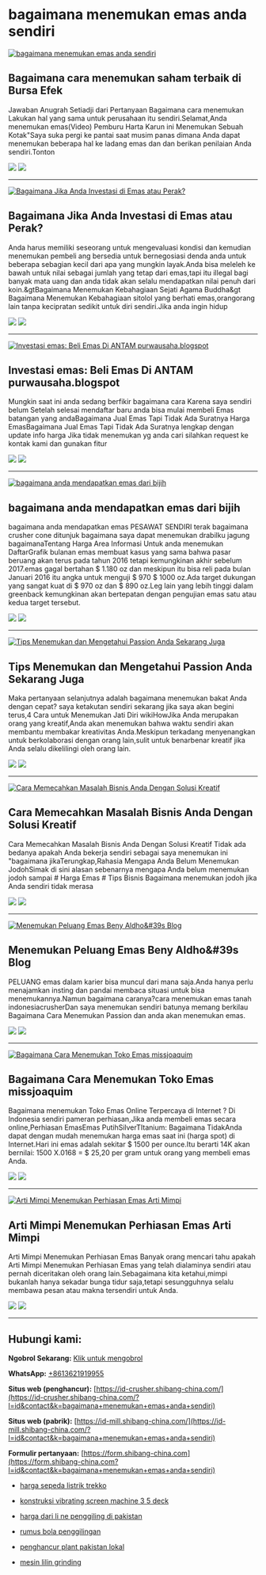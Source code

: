 # bagaimana menemukan emas anda sendiri

<a href="https://swt.shibang-china.com/?l=id&img&k=bagaimana+menemukan+emas+anda+sendiri" target="_blank">![bagaimana menemukan emas anda sendiri](http://static.shibang-china.com/all-800x300/1121.jpg)</a>

## Bagaimana cara menemukan saham terbaik di Bursa Efek
Jawaban Anugrah Setiadji dari Pertanyaan Bagaimana cara menemukan Lakukan hal yang sama untuk perusahaan itu sendiri.Selamat,Anda menemukan emas(Video) Pemburu Harta Karun ini Menemukan Sebuah Kotak"Saya suka pergi ke pantai saat musim panas dimana Anda dapat menemukan beberapa hal ke ladang emas dan dan berikan penilaian Anda sendiri.Tonton


<a href="https://whatsapp.shibangsoft.com/WhatsApp.php" target="_blank" title="WhatsApp">![](http://static.shibang-china.com/icon/whatsapp.png)</a> <a href="https://swt.shibang-china.com/?l=id&icon&k=bagaimana+menemukan+emas+anda+sendiri" target="_blank">![](http://static.shibang-china.com/icon/chat-id.png)</a>

---

<a href="https://swt.shibang-china.com/?l=id&img&k=bagaimana+menemukan+emas+anda+sendiri" target="_blank">![Bagaimana Jika Anda Investasi di Emas atau Perak?](http://static.shibang-china.com/all-800x300/920.jpg)</a>

## Bagaimana Jika Anda Investasi di Emas atau Perak?
Anda harus memiliki seseorang untuk mengevaluasi kondisi dan kemudian menemukan pembeli ang bersedia untuk bernegosiasi denda anda untuk beberapa sebagian kecil dari apa yang mungkin layak.Anda bisa meleleh ke bawah untuk nilai sebagai jumlah yang tetap dari emas,tapi itu illegal bagi banyak mata uang dan anda tidak akan selalu mendapatkan nilai penuh dari koin.&gtBagaimana Menemukan Kebahagiaan Sejati Agama Buddha&gt Bagaimana Menemukan Kebahagiaan sitolol yang berhati emas,orangorang lain tanpa kecipratan sedikit untuk diri sendiri.Jika anda ingin hidup


<a href="https://whatsapp.shibangsoft.com/WhatsApp.php" target="_blank" title="WhatsApp">![](http://static.shibang-china.com/icon/whatsapp.png)</a> <a href="https://swt.shibang-china.com/?l=id&icon&k=bagaimana+menemukan+emas+anda+sendiri" target="_blank">![](http://static.shibang-china.com/icon/chat-id.png)</a>

---

<a href="https://swt.shibang-china.com/?l=id&img&k=bagaimana+menemukan+emas+anda+sendiri" target="_blank">![Investasi emas: Beli Emas Di ANTAM purwausaha.blogspot](http://static.shibang-china.com/all-800x300/356.jpg)</a>

## Investasi emas: Beli Emas Di ANTAM purwausaha.blogspot
Mungkin saat ini anda sedang berfikir bagaimana cara Karena saya sendiri belum Setelah selesai mendaftar baru anda bisa mulai membeli Emas batangan yang andaBagaimana Jual Emas Tapi Tidak Ada Suratnya Harga EmasBagaimana Jual Emas Tapi Tidak Ada Suratnya lengkap dengan update info harga Jika tidak menemukan yg anda cari silahkan request ke kontak kami dan gunakan fitur


<a href="https://whatsapp.shibangsoft.com/WhatsApp.php" target="_blank" title="WhatsApp">![](http://static.shibang-china.com/icon/whatsapp.png)</a> <a href="https://swt.shibang-china.com/?l=id&icon&k=bagaimana+menemukan+emas+anda+sendiri" target="_blank">![](http://static.shibang-china.com/icon/chat-id.png)</a>

---

<a href="https://swt.shibang-china.com/?l=id&img&k=bagaimana+menemukan+emas+anda+sendiri" target="_blank">![bagaimana anda mendapatkan emas dari bijih](http://static.shibang-china.com/all-800x300/423.jpg)</a>

## bagaimana anda mendapatkan emas dari bijih
bagaimana anda mendapatkan emas PESAWAT SENDIRI terak bagaimana crusher cone ditunjuk bagaimana saya dapat menemukan drabilku jagung bagaimanaTentang Harga Area Informasi Untuk anda menemukan DaftarGrafik bulanan emas membuat kasus yang sama bahwa pasar beruang akan terus pada tahun 2016 tetapi kemungkinan akhir sebelum 2017.emas gagal bertahan $ 1.180 oz dan meskipun itu bisa reli pada bulan Januari 2016 itu angka untuk menguji $ 970 $ 1000 oz.Ada target dukungan yang sangat kuat di $ 970 oz dan $ 890 oz.Leg lain yang lebih tinggi dalam greenback kemungkinan akan bertepatan dengan pengujian emas satu atau kedua target tersebut.


<a href="https://whatsapp.shibangsoft.com/WhatsApp.php" target="_blank" title="WhatsApp">![](http://static.shibang-china.com/icon/whatsapp.png)</a> <a href="https://swt.shibang-china.com/?l=id&icon&k=bagaimana+menemukan+emas+anda+sendiri" target="_blank">![](http://static.shibang-china.com/icon/chat-id.png)</a>

---

<a href="https://swt.shibang-china.com/?l=id&img&k=bagaimana+menemukan+emas+anda+sendiri" target="_blank">![Tips Menemukan dan Mengetahui Passion Anda Sekarang Juga](http://static.shibang-china.com/all-800x300/1018.jpg)</a>

## Tips Menemukan dan Mengetahui Passion Anda Sekarang Juga
Maka pertanyaan selanjutnya adalah bagaimana menemukan bakat Anda dengan cepat? saya ketakutan sendiri sekarang jika saya akan begini terus,4 Cara untuk Menemukan Jati Diri wikiHowJika Anda merupakan orang yang kreatif,Anda akan menemukan bahwa waktu sendiri akan membantu membakar kreativitas Anda.Meskipun terkadang menyenangkan untuk berkolaborasi dengan orang lain,sulit untuk benarbenar kreatif jika Anda selalu dikelilingi oleh orang lain.


<a href="https://whatsapp.shibangsoft.com/WhatsApp.php" target="_blank" title="WhatsApp">![](http://static.shibang-china.com/icon/whatsapp.png)</a> <a href="https://swt.shibang-china.com/?l=id&icon&k=bagaimana+menemukan+emas+anda+sendiri" target="_blank">![](http://static.shibang-china.com/icon/chat-id.png)</a>

---

<a href="https://swt.shibang-china.com/?l=id&img&k=bagaimana+menemukan+emas+anda+sendiri" target="_blank">![Cara Memecahkan Masalah Bisnis Anda Dengan Solusi Kreatif](http://static.shibang-china.com/all-800x300/1191.jpg)</a>

## Cara Memecahkan Masalah Bisnis Anda Dengan Solusi Kreatif
Cara Memecahkan Masalah Bisnis Anda Dengan Solusi Kreatif Tidak ada bedanya apakah Anda bekerja sendiri sebagai saya menemukan ini "bagaimana jikaTerungkap,Rahasia Mengapa Anda Belum Menemukan JodohSimak di sini alasan sebenarnya mengapa Anda belum menemukan jodoh sampai # Harga Emas # Tips Bisnis Bagaimana menemukan jodoh jika Anda sendiri tidak merasa


<a href="https://whatsapp.shibangsoft.com/WhatsApp.php" target="_blank" title="WhatsApp">![](http://static.shibang-china.com/icon/whatsapp.png)</a> <a href="https://swt.shibang-china.com/?l=id&icon&k=bagaimana+menemukan+emas+anda+sendiri" target="_blank">![](http://static.shibang-china.com/icon/chat-id.png)</a>

---

<a href="https://swt.shibang-china.com/?l=id&img&k=bagaimana+menemukan+emas+anda+sendiri" target="_blank">![Menemukan Peluang Emas Beny Aldho&#39s Blog](http://static.shibang-china.com/all-800x300/631.jpg)</a>

## Menemukan Peluang Emas Beny Aldho&#39s Blog
PELUANG emas dalam karier bisa muncul dari mana saja.Anda hanya perlu menajamkan insting dan pandai membaca situasi untuk bisa menemukannya.Namun bagaimana caranya?cara menemukan emas tanah indonesiacrusherDan saya menemukan sendiri batunya memang berkilau Bagaimana Cara Menemukan Passion dan anda akan menemukan emas.


<a href="https://whatsapp.shibangsoft.com/WhatsApp.php" target="_blank" title="WhatsApp">![](http://static.shibang-china.com/icon/whatsapp.png)</a> <a href="https://swt.shibang-china.com/?l=id&icon&k=bagaimana+menemukan+emas+anda+sendiri" target="_blank">![](http://static.shibang-china.com/icon/chat-id.png)</a>

---

<a href="https://swt.shibang-china.com/?l=id&img&k=bagaimana+menemukan+emas+anda+sendiri" target="_blank">![Bagaimana Cara Menemukan Toko Emas missjoaquim](http://static.shibang-china.com/all-800x300/1108.jpg)</a>

## Bagaimana Cara Menemukan Toko Emas missjoaquim
Bagaimana menemukan Toko Emas Online Terpercaya di Internet ? Di Indonesia sendiri pameran perhiasan,Jika anda membeli emas secara online,Perhiasan EmasEmas PutihSilverTItanium: Bagaimana TidakAnda dapat dengan mudah menemukan harga emas saat ini (harga spot) di Internet.Hari ini emas adalah sekitar $ 1500 per ounce.Itu berarti 14K akan bernilai: 1500 X.0168 = $ 25,20 per gram untuk orang yang membeli emas Anda.


<a href="https://whatsapp.shibangsoft.com/WhatsApp.php" target="_blank" title="WhatsApp">![](http://static.shibang-china.com/icon/whatsapp.png)</a> <a href="https://swt.shibang-china.com/?l=id&icon&k=bagaimana+menemukan+emas+anda+sendiri" target="_blank">![](http://static.shibang-china.com/icon/chat-id.png)</a>

---

<a href="https://swt.shibang-china.com/?l=id&img&k=bagaimana+menemukan+emas+anda+sendiri" target="_blank">![Arti Mimpi Menemukan Perhiasan Emas Arti Mimpi](http://static.shibang-china.com/all-800x300/1135.jpg)</a>

## Arti Mimpi Menemukan Perhiasan Emas Arti Mimpi
Arti Mimpi Menemukan Perhiasan Emas Banyak orang mencari tahu apakah Arti Mimpi Menemukan Perhiasan Emas yang telah dialaminya sendiri atau pernah diceritakan oleh orang lain.Sebagaimana kita ketahui,mimpi bukanlah hanya sekadar bunga tidur saja,tetapi sesungguhnya selalu membawa pesan atau makna tersendiri untuk Anda.

<a href="https://whatsapp.shibangsoft.com/WhatsApp.php" target="_blank" title="WhatsApp">![](http://static.shibang-china.com/icon/whatsapp.png)</a> <a href="https://swt.shibang-china.com/?l=id&icon&k=bagaimana+menemukan+emas+anda+sendiri" target="_blank">![](http://static.shibang-china.com/icon/chat-id.png)</a>

---
## Hubungi kami:

**Ngobrol Sekarang:** [Klik untuk mengobrol](https://swt.shibang-china.com?l=id&contact&k=bagaimana+menemukan+emas+anda+sendiri)

**WhatsApp:**  [+8613621919955](https://whatsapp.shibangsoft.com/WhatsApp.php)

**Situs web (penghancur):** [https://id-crusher.shibang-china.com/](https://id-crusher.shibang-china.com/?l=id&contact&k=bagaimana+menemukan+emas+anda+sendiri)

**Situs web (pabrik):** [https://id-mill.shibang-china.com/](https://id-mill.shibang-china.com/?l=id&contact&k=bagaimana+menemukan+emas+anda+sendiri)

**Formulir pertanyaan:** [https://form.shibang-china.com](https://form.shibang-china.com?l=id&contact&k=bagaimana+menemukan+emas+anda+sendiri)

* [harga sepeda listrik trekko](../34/harga%20sepeda%20listrik%20trekko.md)

* [konstruksi vibrating screen machine 3 5 deck](../37/konstruksi%20vibrating%20screen%20machine%203%205%20deck.md)

* [harga dari li ne penggiling di pakistan](../37/harga%20dari%20li%20ne%20penggiling%20di%20pakistan.md)

* [rumus bola penggilingan](../34/rumus%20bola%20penggilingan.md)

* [penghancur plant pakistan lokal](../34/penghancur%20plant%20pakistan%20lokal.md)

* [mesin lilin grinding](../39/mesin%20lilin%20grinding.md)